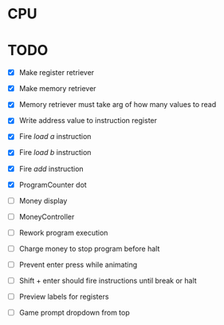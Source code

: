 # CPU

# TODO

- [x] Make register retriever
- [x] Make memory retriever
- [x] Memory retriever must take arg of how many values to read
- [x] Write address value to instruction register
- [x] Fire *load a* instruction
- [x] Fire *load b* instruction
- [x] Fire *add* instruction
- [x] ProgramCounter dot

- [ ] Money display
- [ ] MoneyController
- [ ] Rework program execution
- [ ] Charge money to stop program before halt

- [ ] Prevent enter press while animating
- [ ] Shift + enter should fire instructions until break or halt
- [ ] Preview labels for registers
- [ ] Game prompt dropdown from top
